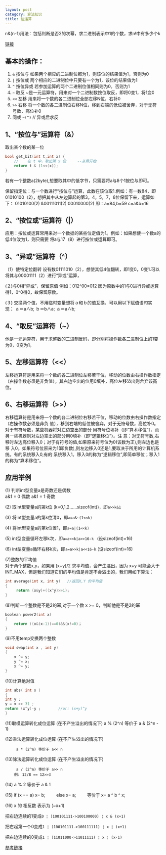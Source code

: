 ```yaml
---
layout: post
category: 算法知识
title: 位运算
---
```


n&(n-1)用法：包括判断是否2的次幂，求二进制表示中1的个数，求n!中有多少个k

[链接](http://mafulong.top/%E7%AE%97%E6%B3%95%E7%9F%A5%E8%AF%86/2018/04/21/n&(n-1)%E7%9A%84%E7%94%A8%E6%B3%95.html)

## 基本的操作：

1. ```&``` 按位与 如果两个相应的二进制位都为1，则该位的结果值为1，否则为0
2. ```|``` 按位或 两个相应的二进制位中只要有一个为1，该位的结果值为1
3. ```^``` 按位异或 若参加运算的两个二进制位值相同则为0，否则为1
4. ```~``` 取反 ~是一元运算符，用来对一个二进制数按位取反，即将0变1，将1变0
5. ```<<``` 左移 用来将一个数的各二进制位全部左移N位，右补0
6. ```>>``` 右移 将一个数的各二进制位右移N位，移到右端的低位被舍弃，对于无符号数，高位补0
7. 同或   ```~(^)``` // 异或后求反

## 1、“按位与”运算符（&）

取出某个数的某一位

```c++
bool get_bit(int t,int x) {
    //    在 t 中，取出第 x 位     --从零开始
    return t & (1<<(x));
}
```

若有一个整数a(2byte),想要取其中的低字节，只需要将a与8个1按位与即可。


保留指定位：与一个数进行“按位与”运算，此数在该位取1.例如：有一数84，即01010100（2），想把其中从左边算起的第3，4，5，7，8位保留下来，运算如下：
 01010100(2)
&00111011(2)
 00010000(2)
即：a=84,b=59
c=a&b=16

## 2、“按位或”运算符（|）
应用：按位或运算常用来对一个数据的某些位定值为1。例如：如果想使一个数a的低4位改为1，则只需要
将a与17（8）进行按位或运算即可。

## 3、“异或”运算符（^）
（1）使特定位翻转
设有数01111010（2），想使其低4位翻转，即1变0，0变1.可以将其与00001111（2）进行“异或”运算，

(２)与0相“异或”，保留原值
例如：012^00=012  因为原数中的1与0进行异或运算得1，0^0得0，故保留原数。

(３) 交换两个值，不用临时变量想将ａ和ｂ的值互换，可以用以下赋值语句实现：
    ａ＝a∧b;
    ｂ＝b∧a;
    ａ＝a∧b;

## 4、“取反”运算符（~）
他是一元运算符，用于求整数的二进制反码，即分别将操作数各二进制位上的1变为0，0变为1。

## 5、左移运算符（<<）
左移运算符是用来将一个数的各二进制位左移若干位，移动的位数由右操作数指定（右操作数必须是非负值），其右边空出的位用0填补，高位左移溢出则舍弃该高位。

## 6、右移运算符（>>）
右移运算符是用来将一个数的各二进制位右移若干位，移动的位数由右操作数指定（右操作数必须是非负
值），移到右端的低位被舍弃，对于无符号数，高位补0。对于有符号数，某些机器将对左边空出的部分
用符号位填补（即“算术移位”），而另一些机器则对左边空出的部分用0填补（即“逻辑移位”）。注
意：对无符号数,右移时左边高位移入0；对于有符号的值,如果原来符号位为0(该数为正),则左边也是移
入0。如果符号位原来为1(即负数),则左边移入0还是1,要取决于所用的计算机系统。有的系统移入0,有的
系统移入1。移入0的称为“逻辑移位”,即简单移位；移入1的称为“算术移位”。 

## 应用举例
(1) 判断int型变量a是奇数还是偶数           
       a&1   = 0 偶数
       a&1 =   1 奇数

(2) 取int型变量a的第k位 (k=0,1,2……sizeof(int))，即```a>>k&1```

(3) 将int型变量a的第k位清0，即```a=a&~(1<<k)```

(4) 将int型变量a的第k位置1，即```a=a|(1<<k)```

(5) int型变量循环左移k次，即```a=a<<k|a>>16-k ```  (设sizeof(int)=16)

(6) int型变量a循环右移k次，即```a=a>>k|a<<16-k```   (设sizeof(int)=16)

(7)整数的平均值   
对于两个整数x,y，如果用 (x+y)/2 求平均值，会产生溢出，因为 x+y 可能会大于INT_MAX，但是我们知道它们的平均值是肯定不会溢出的，我们用如下算法：
```c++
int average(int x, int y)   //返回X,Y 的平均值
{   
     return (x&y)+((x^y)>>1);
}
```

(8)判断一个整数是不是2的幂,对于一个数 x >= 0，判断他是不是2的幂
```c++
boolean power2(int x)
{
    return ((x&(x-1))==0)&&(x!=0)；
}
```

(9)不用temp交换两个整数
```c++
void swap(int x , int y)
{
    x ^= y;
    y ^= x;
    x ^= y;
}
```

(10)计算绝对值
```c++
int abs( int x )
{
int y ;
y = x >> 31 ;
return (x^y)-y ;        //or: (x+y)^y
}
```

(11)取模运算转化成位运算 (在不产生溢出的情况下)
         a % (2^n) 等价于 a & (2^n - 1)

(12)乘法运算转化成位运算 (在不产生溢出的情况下)

         a * (2^n) 等价于 a<< n

(13)除法运算转化成位运算 (在不产生溢出的情况下)

         a / (2^n) 等价于 a>> n
        例: 12/8 == 12>>3

(14) a % 2 等价于 a & 1       

(15) if (x == a) x= b;
　　          else x= a;
　　      等价于 x= a ^ b ^ x;

(16) x 的 相反数 表示为 (~x+1)

把右边连续的1变成```0 ¦ (100101111->100100000) ¦ x & (x+1)```

把右起第一个0变成```1 ¦ (100101111->100111111) ¦ x ¦ (x+1)```

把右边连续的0变成```1 ¦ (11011000->11011111) ¦ x ¦ (x-1)```

[参考链接](https://blog.csdn.net/liangxingda/article/details/52209084)